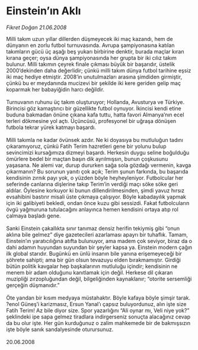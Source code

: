 # Einstein’ın Aklı

*Fikret Doğan 21.06.2008*

<div class="taraf_structure_2col_1zq">
<div class="margen_n">



 <p>Milli takım uzun yıllar dillerden düşmeyecek iki maç kazandı, hem de dünyanın en zorlu futbol turnuvasında. Avrupa şampiyonasına katılan takımların gücü üç aşağı beş yukarı birbirine denktir, burada maçlar kıran kırana geçer; oysa dünya şampiyonasında her grupta bir iki cılız takım bulunur. Milli takımın çeyrek finale çıkması büyük bir başarıdır, üstelik 2000’dekinden daha değerlidir; çünkü milli takım dünya futbol tarihine eşsiz iki maç hediye etmiştir. 2008’in unutulmazları arasına şimdiden girmiştir, çünkü bu er meydanında mucizevi bir şekilde iki kere geriden gelip maç koparmak her babayiğidin harcı değildir. <br/>
<br/>
Turnuvanın ruhunu üç takım oluşturuyor; Hollanda, Avusturya ve Türkiye. Birincisi göz kamaştırıcı bir güzellikte futbol oynuyor. İkincisi kendi etine buduna bakmadan önüne çıkana kafa tuttu, hatta favori Almanya’nın ecel terleri dökmesine yol açtı. Üçüncüsü, profesyonel bir uğraşa dönüşen futbola tekrar yürek katmayı başardı.<br/>
<br/>
Milli takımla ne kadar övünsek azdır. Ne ki doyasıya bu mutluluğun tadını çıkaramıyoruz, çünkü Fatih Terim hazretleri gene bir yolunu bulup sevincimizi kursağımıza dizmeyi başardı. Herkesin duygu seline boğulduğu ömürlere bedel bir maçtan başın dik ayrılmışsın, bunun çoşkusunu yaşasana. Ne alemi var, durup dururken sağa sola gözdağı vermenin, kavga çıkarmanın? Bu sorunun yanıtı çok açık; Terim şunun farkında, bu başarıda kendisinin zırnık payı yok, o yüzden böyle heyheyleniyor. Futbolcular her seferinde canlarına dişlerine takıp Terim’in verdiği maçı söke söke geri aldılar. Öylesine korkuyor ki bunun dillendirilmesinden, şimdi yavuz hırsız evsahibini bastırır misali üste çıkmaya çalışıyor. Böyle kabadayılık yapmak için iki galibiyeti bekledi, ondan önce kuzu gibi sessizdi. Fakat futbolcuların övgü yağmuruna tutulacağını anlayınca hemen kendisini ortaya atıp rol çalmaya başladı gene.<br/>
<br/>
Sanki Einstein çakallıkta sınır tanımaz densiz herifin tekiymiş gibi “onun aklına bile gelmez” diye gazetecileri azarlaması apayrı bir tuhaflık. Tamam, Einstein’ın yaratıcılığına atıfta bulunuyor, ama madem çok seviyor, biraz da o dahi adamın huyundan suyundan bir şeyler kapsa ya. Einstein modern çağın ilk global starıdır. Bugünkü en ünlü insanın bile yanına erişemeyeceği bir şöhrete sahipti; ama bir gün olsun tevazuyu elden bırakmamıştır. Girdiği bütün politik kavgalar hep başkalarının mutluluğu içindir; kendisinin ne menem bir adam olduğunu kanıtlamak için değil. Herkese dil çıkaran muzipliği zırzopluğundan değil, bilgeliğinden kaynaklanır; “otorite sersemliği gerçeğin düşmanıdır.”<br/>
<br/>
Öte yandan bir kısım medyaya müstahaktır. Böyle kafaya böyle şimşir tarak. ?enol Güneş’i karizmasız, Ersun Yanal’ı çapsız buluyordunuz, alın işte size Fatih Terim! Az bile diyor size. Spor yazarlığını “Ali oynar mı, Veli niye yok?” şeklindeki ipe sapa gelmez tiradlara indirgerseniz sonuçta alacağınız cevap da bu olur işte. Her gün kurduğunuz o zalim mahkemede bir de bakmışsızın işte böyle sanık sandalyesinde oturursunuz.<br/>
<br/>
20.06.2008</p>

<br/>


<div id="taraf_not">
</div>

</div>


</div>
